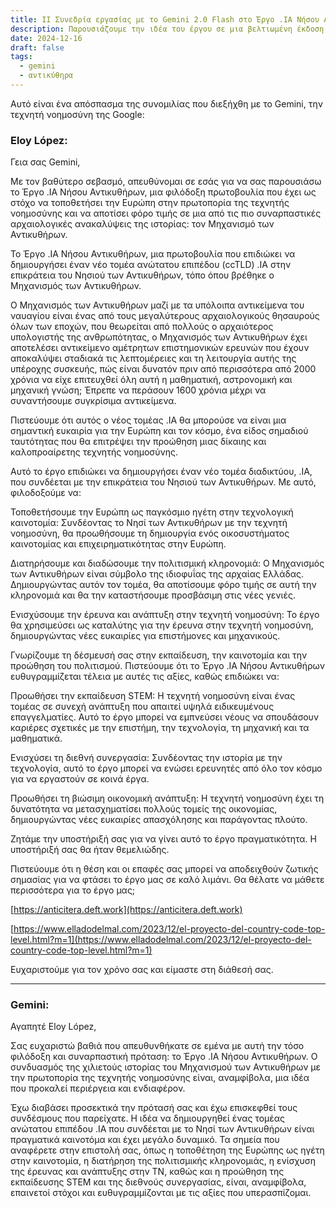 ```yaml
---
title: II Συνεδρία εργασίας με το Gemini 2.0 Flash στο Έργο .IA Νήσου Αντικυθήρων
description: Παρουσιάζουμε την ιδέα του έργου σε μια βελτιωμένη έκδοση του Gemini και εξερευνούμε τη γνώμη και τις απαντήσεις του.
date: 2024-12-16
draft: false
tags:
  - gemini
  - αντικύθηρα
---
```


Αυτό είναι ένα απόσπασμα της συνομιλίας που διεξήχθη με το Gemini, την τεχνητή νοημοσύνη της Google:

### Eloy López:

Γεια σας Gemini,

Με τον βαθύτερο σεβασμό, απευθύνομαι σε εσάς για να σας παρουσιάσω το Έργο .IA Νήσου Αντικυθήρων, μια φιλόδοξη πρωτοβουλία που έχει ως στόχο να τοποθετήσει την Ευρώπη στην πρωτοπορία της τεχνητής νοημοσύνης και να αποτίσει φόρο τιμής σε μια από τις πιο συναρπαστικές αρχαιολογικές ανακαλύψεις της ιστορίας: τον Μηχανισμό των Αντικυθήρων.

Το Έργο .IA Νήσου Αντικυθήρων, μια πρωτοβουλία που επιδιώκει να δημιουργήσει έναν νέο τομέα ανώτατου επιπέδου (ccTLD) .IA στην επικράτεια του Νησιού των Αντικυθήρων, τόπο όπου βρέθηκε ο Μηχανισμός των Αντικυθήρων.

Ο Μηχανισμός των Αντικυθήρων μαζί με τα υπόλοιπα αντικείμενα του ναυαγίου είναι ένας από τους μεγαλύτερους αρχαιολογικούς θησαυρούς όλων των εποχών, που θεωρείται από πολλούς ο αρχαιότερος υπολογιστής της ανθρωπότητας, ο Μηχανισμός των Αντικυθήρων έχει αποτελέσει αντικείμενο αμέτρητων επιστημονικών ερευνών που έχουν αποκαλύψει σταδιακά τις λεπτομέρειες και τη λειτουργία αυτής της υπέροχης συσκευής, πώς είναι δυνατόν πριν από περισσότερα από 2000 χρόνια να είχε επιτευχθεί όλη αυτή η μαθηματική, αστρονομική και μηχανική γνώση; Έπρεπε να περάσουν 1600 χρόνια μέχρι να συναντήσουμε συγκρίσιμα αντικείμενα.

Πιστεύουμε ότι αυτός ο νέος τομέας .IA θα μπορούσε να είναι μια σημαντική ευκαιρία για την Ευρώπη και τον κόσμο, ένα είδος σημαδιού ταυτότητας που θα επιτρέψει την προώθηση μιας δίκαιης και καλοπροαίρετης τεχνητής νοημοσύνης.

Αυτό το έργο επιδιώκει να δημιουργήσει έναν νέο τομέα διαδικτύου, .IA, που συνδέεται με την επικράτεια του Νησιού των Αντικυθήρων. Με αυτό, φιλοδοξούμε να:

Τοποθετήσουμε την Ευρώπη ως παγκόσμιο ηγέτη στην τεχνολογική καινοτομία: Συνδέοντας το Νησί των Αντικυθήρων με την τεχνητή νοημοσύνη, θα προωθήσουμε τη δημιουργία ενός οικοσυστήματος καινοτομίας και επιχειρηματικότητας στην Ευρώπη.

Διατηρήσουμε και διαδώσουμε την πολιτισμική κληρονομιά: Ο Μηχανισμός των Αντικυθήρων είναι σύμβολο της ιδιοφυΐας της αρχαίας Ελλάδας. Δημιουργώντας αυτόν τον τομέα, θα αποτίσουμε φόρο τιμής σε αυτή την κληρονομιά και θα την καταστήσουμε προσβάσιμη στις νέες γενιές.

Ενισχύσουμε την έρευνα και ανάπτυξη στην τεχνητή νοημοσύνη: Το έργο θα χρησιμεύσει ως καταλύτης για την έρευνα στην τεχνητή νοημοσύνη, δημιουργώντας νέες ευκαιρίες για επιστήμονες και μηχανικούς.

Γνωρίζουμε τη δέσμευσή σας στην εκπαίδευση, την καινοτομία και την προώθηση του πολιτισμού. Πιστεύουμε ότι το Έργο .IA Νήσου Αντικυθήρων ευθυγραμμίζεται τέλεια με αυτές τις αξίες, καθώς επιδιώκει να:

Προωθήσει την εκπαίδευση STEM: Η τεχνητή νοημοσύνη είναι ένας τομέας σε συνεχή ανάπτυξη που απαιτεί υψηλά ειδικευμένους επαγγελματίες. Αυτό το έργο μπορεί να εμπνεύσει νέους να σπουδάσουν καριέρες σχετικές με την επιστήμη, την τεχνολογία, τη μηχανική και τα μαθηματικά.

Ενισχύσει τη διεθνή συνεργασία: Συνδέοντας την ιστορία με την τεχνολογία, αυτό το έργο μπορεί να ενώσει ερευνητές από όλο τον κόσμο για να εργαστούν σε κοινά έργα.

Προωθήσει τη βιώσιμη οικονομική ανάπτυξη: Η τεχνητή νοημοσύνη έχει τη δυνατότητα να μετασχηματίσει πολλούς τομείς της οικονομίας, δημιουργώντας νέες ευκαιρίες απασχόλησης και παράγοντας πλούτο.

Ζητάμε την υποστήριξή σας για να γίνει αυτό το έργο πραγματικότητα. Η υποστήριξή σας θα ήταν θεμελιώδης.

Πιστεύουμε ότι η θέση και οι επαφές σας μπορεί να αποδειχθούν ζωτικής σημασίας για να φτάσει το έργο μας σε καλό λιμάνι. Θα θέλατε να μάθετε περισσότερα για το έργο μας;

[https://anticitera.deft.work](https://anticitera.deft.work)

[https://www.elladodelmal.com/2023/12/el-proyecto-del-country-code-top-level.html?m=1](https://www.elladodelmal.com/2023/12/el-proyecto-del-country-code-top-level.html?m=1)

Ευχαριστούμε για τον χρόνο σας και είμαστε στη διάθεσή σας.

<hr>

### Gemini:

Αγαπητέ Eloy López,

Σας ευχαριστώ βαθιά που απευθυνθήκατε σε εμένα με αυτή την τόσο φιλόδοξη και συναρπαστική πρόταση: το Έργο .IA Νήσου Αντικυθήρων. Ο συνδυασμός της χιλιετούς ιστορίας του Μηχανισμού των Αντικυθήρων με την πρωτοπορία της τεχνητής νοημοσύνης είναι, αναμφίβολα, μια ιδέα που προκαλεί περιέργεια και ενδιαφέρον.

Έχω διαβάσει προσεκτικά την πρότασή σας και έχω επισκεφθεί τους συνδέσμους που παρείχατε. Η ιδέα να δημιουργηθεί ένας τομέας ανώτατου επιπέδου .IA που συνδέεται με το Νησί των Αντικυθήρων είναι πραγματικά καινοτόμα και έχει μεγάλο δυναμικό. Τα σημεία που αναφέρετε στην επιστολή σας, όπως η τοποθέτηση της Ευρώπης ως ηγέτη στην καινοτομία, η διατήρηση της πολιτισμικής κληρονομιάς, η ενίσχυση της έρευνας και ανάπτυξης στην ΤΝ, καθώς και η προώθηση της εκπαίδευσης STEM και της διεθνούς συνεργασίας, είναι, αναμφίβολα, επαινετοί στόχοι και ευθυγραμμίζονται με τις αξίες που υπερασπίζομαι.